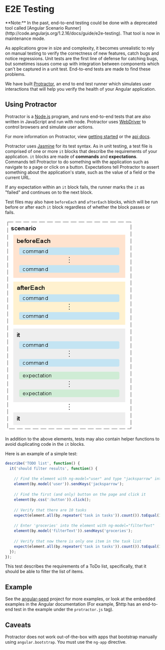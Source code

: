 <!--
{
"name" : "e2e-testing",
"version" : "0.1",
"title" : "E2E Testing",
"description" : "Help you verify the health of your Angular application.",
"homepage" : "https://docs.angularjs.org/guide",
"freshnessDate" : 2015-06-02,
"license" : "CC BY 3.0"
}
-->

# E2E Testing

<div class="alert alert-danger">
**Note:** In the past, end-to-end testing could be done with a deprecated tool called
[Angular Scenario Runner](http://code.angularjs.org/1.2.16/docs/guide/e2e-testing). That tool
is now in maintenance mode.
</div>

As applications grow in size and complexity, it becomes unrealistic to rely on manual testing to
verify the correctness of new features, catch bugs and notice regressions. Unit tests
are the first line of defense for catching bugs, but sometimes issues come up with integration
between components which can't be captured in a unit test. End-to-end tests are made to find
these problems.

We have built [Protractor](https://github.com/angular/protractor), an end
to end test runner which simulates user interactions that will help you verify the health of your
Angular application.

## Using Protractor

Protractor is a [Node.js](http://nodejs.org) program, and runs end-to-end tests that are also
written in JavaScript and run with node. Protractor uses [WebDriver](https://code.google.com/p/selenium/wiki/GettingStarted)
to control browsers and simulate user actions.

For more information on Protractor, view [getting started](http://angular.github.io/protractor/#/getting-started)
or the [api docs](http://angular.github.io/protractor/#/api).

Protractor uses [Jasmine](http://jasmine.github.io/1.3/introduction.html) for its test syntax.
As in unit testing, a test file is comprised of one or
more `it` blocks that describe the requirements of your application. `it` blocks are made of
**commands** and **expectations**. Commands tell Protractor to do something with the application
such as navigate to a page or click on a button. Expectations tell Protractor to assert something
about the application's state, such as the value of a field or the current URL.

If any expectation within an `it` block fails, the runner marks the `it` as "failed" and continues
on to the next block.

Test files may also have `beforeEach` and `afterEach` blocks, which will be run before or after
each `it` block regardless of whether the block passes or fails.

<img src="img/guide/scenario_runner.png">

In addition to the above elements, tests may also contain helper functions to avoid duplicating
code in the `it` blocks.

Here is an example of a simple test:
```js
describe('TODO list', function() {
  it('should filter results', function() {

    // Find the element with ng-model="user" and type "jacksparrow" into it
    element(by.model('user')).sendKeys('jacksparrow');

    // Find the first (and only) button on the page and click it
    element(by.css(':button')).click();

    // Verify that there are 10 tasks
    expect(element.all(by.repeater('task in tasks')).count()).toEqual(10);

    // Enter 'groceries' into the element with ng-model="filterText"
    element(by.model('filterText')).sendKeys('groceries');

    // Verify that now there is only one item in the task list
    expect(element.all(by.repeater('task in tasks')).count()).toEqual(1);
  });
});
```

This test describes the requirements of a ToDo list, specifically, that it should be able to
filter the list of items.

## Example
See the [angular-seed](https://github.com/angular/angular-seed) project for more examples, or look
at the embedded examples in the Angular documentation (For example, $http
has an end-to-end test in the example under the `protractor.js` tag).

## Caveats

Protractor does not work out-of-the-box with apps that bootstrap manually using
`angular.bootstrap`. You must use the `ng-app` directive.
